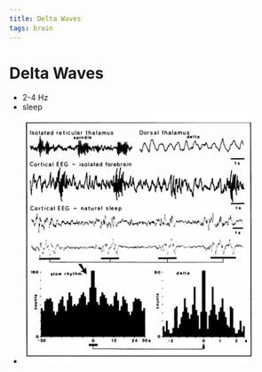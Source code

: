 ```yaml
---
title: Delta Waves
tags: brain
---
```


# Delta Waves
- 2-4 Hz 
- sleep
- ![im](assets/Pasted%20Image%2020220502160733.png)




















































